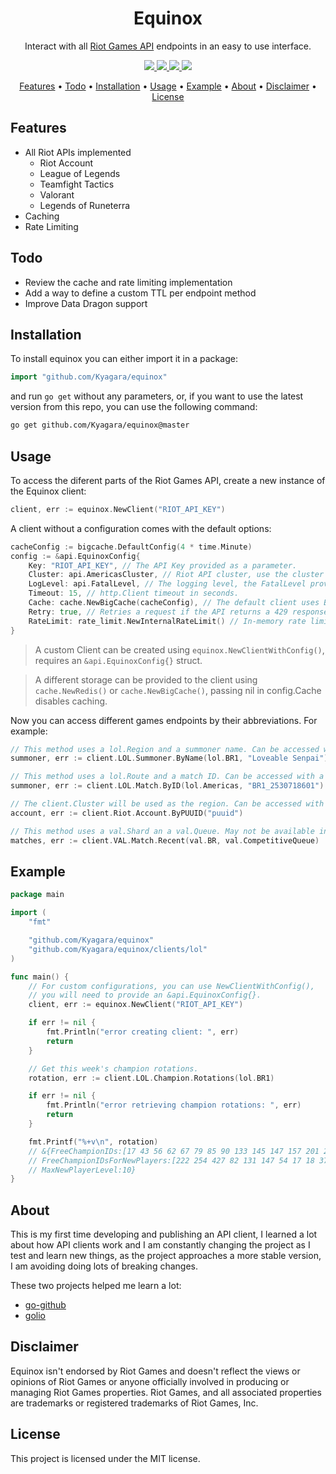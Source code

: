 <div align="center">
	<h1>Equinox</h1>
	<p>Interact with all <a href="https://developer.riotgames.com/apis">Riot Games API</a> endpoints in an easy to use interface.
	</p>
	<p>
		<a href="https://github.com/Kyagara/equinox/releases">
			<img src="https://img.shields.io/github/v/tag/Kyagara/equinox?label=Version"/>
		</a>  
		<a href="https://pkg.go.dev/github.com/Kyagara/equinox">
			<img src="https://img.shields.io/static/v1?label=Godoc&message=reference&color=blue"/>
		</a>
		<a href="https://github.com/Kyagara/equinox/actions?query=workflow%3Atests">
			<img src="https://img.shields.io/github/workflow/status/Kyagara/equinox/Tests?label=Tests"/>
		</a>
		<a href="https://codecov.io/gh/Kyagara/equinox">
			<img src="https://codecov.io/gh/Kyagara/equinox/branch/master/graph/badge.svg"/>
		</a>
	</p>
	<p>
		<a href="#features">Features</a> •
		<a href="#todo">Todo</a> •
		<a href="#installation">Installation</a> •
		<a href="#usage">Usage</a> •
		<a href="#example">Example</a> •
		<a href="#about">About</a> •
		<a href="#disclaimer">Disclaimer</a> •
		<a href="#license">License</a>
	</p>
</div>

## Features

-   All Riot APIs implemented
    -   Riot Account
    -   League of Legends
    -   Teamfight Tactics
    -   Valorant
    -   Legends of Runeterra
-   Caching
-   Rate Limiting

## Todo

-   Review the cache and rate limiting implementation
-   Add a way to define a custom TTL per endpoint method
-   Improve Data Dragon support

## Installation

To install equinox you can either import it in a package:

```go
import "github.com/Kyagara/equinox"
```

and run `go get` without any parameters, or, if you want to use the latest version from this repo, you can use the following command:

```bash
go get github.com/Kyagara/equinox@master
```

## Usage

To access the diferent parts of the Riot Games API, create a new instance of the Equinox client:

```go
client, err := equinox.NewClient("RIOT_API_KEY")
```

A client without a configuration comes with the default options:

```go
cacheConfig := bigcache.DefaultConfig(4 * time.Minute)
config := &api.EquinoxConfig{
	Key: "RIOT_API_KEY", // The API Key provided as a parameter.
	Cluster: api.AmericasCluster, // Riot API cluster, use the cluster closest to you.
	LogLevel: api.FatalLevel, // The logging level, the FatalLevel provided effectively disables logging.
	Timeout: 15, // http.Client timeout in seconds.
	Cache: cache.NewBigCache(cacheConfig), // The default client uses BigCache with an eviction time of 4 minutes.
	Retry: true, // Retries a request if the API returns a 429 response.
	RateLimit: rate_limit.NewInternalRateLimit() // In-memory rate limit.
}
```

> A custom Client can be created using `equinox.NewClientWithConfig()`, requires an `&api.EquinoxConfig{}` struct.

> A different storage can be provided to the client using `cache.NewRedis()` or `cache.NewBigCache()`, passing nil in config.Cache disables caching.

Now you can access different games endpoints by their abbreviations. For example:

```go
// This method uses a lol.Region and a summoner name. Can be accessed with a Development key.
summoner, err := client.LOL.Summoner.ByName(lol.BR1, "Loveable Senpai")

// This method uses a lol.Route and a match ID. Can be accessed with a Development key.
summoner, err := client.LOL.Match.ByID(lol.Americas, "BR1_2530718601")

// The client.Cluster will be used as the region. Can be accessed with a Development key.
account, err := client.Riot.Account.ByPUUID("puuid")

// This method uses a val.Shard an a val.Queue. May not be available in your policy.
matches, err := client.VAL.Match.Recent(val.BR, val.CompetitiveQueue)
```

## Example

```go
package main

import (
	"fmt"

	"github.com/Kyagara/equinox"
	"github.com/Kyagara/equinox/clients/lol"
)

func main() {
	// For custom configurations, you can use NewClientWithConfig(),
	// you will need to provide an &api.EquinoxConfig{}.
	client, err := equinox.NewClient("RIOT_API_KEY")

	if err != nil {
		fmt.Println("error creating client: ", err)
		return
	}

	// Get this week's champion rotations.
	rotation, err := client.LOL.Champion.Rotations(lol.BR1)

	if err != nil {
		fmt.Println("error retrieving champion rotations: ", err)
		return
	}

	fmt.Printf("%+v\n", rotation)
	// &{FreeChampionIDs:[17 43 56 62 67 79 85 90 133 145 147 157 201 203 245 518]
	// FreeChampionIDsForNewPlayers:[222 254 427 82 131 147 54 17 18 37]
	// MaxNewPlayerLevel:10}
}
```

## About

This is my first time developing and publishing an API client, I learned a lot about how API clients work and I am constantly changing the project as I test and learn new things, as the project approaches a more stable version, I am avoiding doing lots of breaking changes.

These two projects helped me learn a lot:

-   [go-github](https://github.com/google/go-github)
-   [golio](https://github.com/KnutZuidema/golio)

## Disclaimer

Equinox isn't endorsed by Riot Games and doesn't reflect the views or opinions of Riot Games or anyone officially involved in producing or managing Riot Games properties. Riot Games, and all associated properties are trademarks or registered trademarks of Riot Games, Inc.

## License

This project is licensed under the MIT license.
